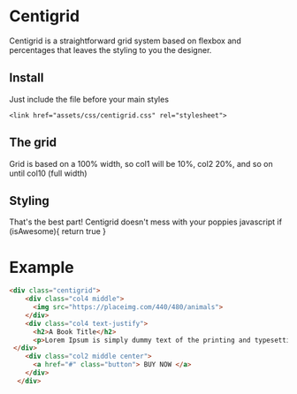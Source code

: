 # Centigrid
Centigrid is a straightforward  grid system based on flexbox and percentages that leaves the styling to you the designer.

## Install
Just include the file before your main styles

    <link href="assets/css/centigrid.css" rel="stylesheet">
    
## The grid
Grid is based on a 100% width, so col1 will be 10%, col2 20%, and so on until col10 (full width)

## Styling 
That's the best part! Centigrid doesn't mess with your poppies 
    javascript
    if (isAwesome){
     return true
    }

# Example

```html
<div class="centigrid">
    <div class="col4 middle">
      <img src="https://placeimg.com/440/480/animals">
    </div>
    <div class="col4 text-justify">
      <h2>A Book Title</h2>
      <p>Lorem Ipsum is simply dummy text of the printing and typesetting industry. Lorem Ipsum has been the industry's standard dummy text ever since the 1500s, when an unknown printer took a galley of type and scrambled it to make a type specimen book. It</p>
 </div>
    <div class="col2 middle center">
      <a href="#" class="button"> BUY NOW </a>
    </div>
  </div>
```
